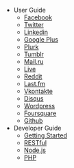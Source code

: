 * User Guide
    * [Facebook](user-guide/facebook.md)
    * [Twitter](user-guide/twitter.md)
    * [Linkedin](user-guide/linkedin.md)
    * [Google Plus](user-guide/google.md)
    * [Plurk](user-guide/plurk.md)
    * [Tumblr](user-guide/tumblr.md)
    * [Mail.ru](user-guide/mailru.md)
    * [Live](user-guide/live.md)
    * [Reddit](user-guide/reddit.md)
    * [Last.fm](user-guide/lastfm.md)
    * [Vkontakte](user-guide/vkontakte.md)
    * [Disqus](user-guide/disqus.md)
    * [Wordpress](user-guide/wordpress.md)
    * [Foursquare](user-guide/foursquare.md)
    * [Github](user-guide/github.md)
* Developer Guide
    * [Getting Started](developer-guide/)
    * [RESTful](developer-guide/restful.md)
    * [Node.js](developer-guide/nodejs.md)
    * [PHP](developer-guide/php.md)